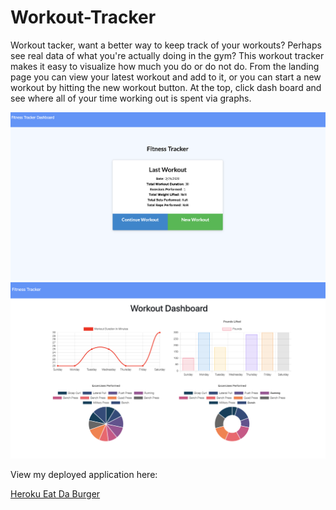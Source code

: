 # Workout-Tracker
Workout tacker, want a better way to keep track of your workouts? Perhaps see real data of what you're actually doing in the gym? This workout tracker makes it easy to visualize how much you do or do not do. From the landing page you can view your latest workout and add to it, or you can start a new workout by hitting the new workout button. At the top, click dash board and see where all of your time working out is spent via graphs.


<img src="./Develop/assets/img/tracker.jpg" alt="Screenshot"/>

<img src="./Develop/assets/img/workoutdash.jpg" alt="Screenshot"/>




View my deployed application here:

<a href="https://enigmatic-castle-34609.herokuapp.com">Heroku Eat Da Burger</a>